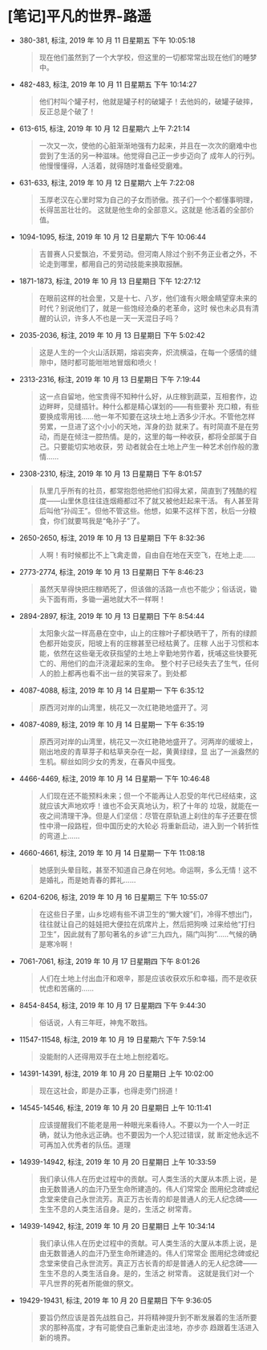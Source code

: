 # [笔记]平凡的世界-路遥


-   380-381, 标注, 2019 年 10 月 11 日星期五 下午 10:05:18

    > 现在他们虽然到了一个大学校，但这里的一切都常常出现在他们的睡梦中。

-   482-483, 标注, 2019 年 10 月 11 日星期五 下午 10:14:27

    > 他们村叫个罐子村，他就是罐子村的破罐子！去他妈的，破罐子破摔，反正总是个破了！

-   613-615, 标注, 2019 年 10 月 12 日星期六 上午 7:21:14

    > 一次又一次，使他的心脏渐渐地强有力起来，并且在一次次的磨难中也尝到了生活的另一种滋味。他觉得自己正一步步迈向了
    > 成年人的行列。他慢慢懂得，人活着，就得随时准备经受磨难。

-   631-633, 标注, 2019 年 10 月 12 日星期六 上午 7:22:08

    > 玉厚老汉在心里时常为自己的子女而骄傲。孩子们一个个都懂事明理，长得茁茁壮壮的。 这就是他生命的全部意义。这就是
    > 他活着的全部价值。

-   1094-1095, 标注, 2019 年 10 月 12 日星期六 下午 10:06:44

    > 吉普赛人只爱飘泊，不爱劳动。但河南人除过个别不务正业者之外，不论走到哪里，都用自己的劳动技能来换取报酬。

-   1871-1873, 标注, 2019 年 10 月 13 日星期日 下午 12:27:12

    > 在眼前这样的社会里，又是十七、八岁，他们谁有火眼金睛望穿未来的时代？别说他们了，就是一些饱经沧桑的老革命，这时
    > 候也未必具有清醒的认识，许多人不也是一天一天混日子吗？

-   2035-2036, 标注, 2019 年 10 月 13 日星期日 下午 5:02:42

    > 这是人生的一个火山活跃期，熔岩突奔，炽流横溢，在每一个感情的缝隙中，随时都可能咝咝地冒烟和喷火！

-   2313-2316, 标注, 2019 年 10 月 13 日星期日 下午 7:19:44

    > 这一点自留地，他宝贵得不知种什么好，从庄稼到蔬菜，互相套作，边边畔畔，见缝插针。种什么都是精心谋划的——有些要补
    > 充口粮，有些要换成零用钱……他一年不知要在这块土地上洒多少汗水。不管他怎样劳累，一旦进了这个小小的天地，浑身的劲
    > 就来了。有时简直不是在劳动，而是在倾注一腔热情。是的，这里的每一种收获，都将全部属于自己。只要能切实地收获，劳
    > 动者就会在土地上产生一种艺术创作般的激情……

-   2308-2310, 标注, 2019 年 10 月 13 日星期日 下午 8:01:57

    > 队里几乎所有的社员，都常抱怨他把他们扣得太紧，简直到了残酷的程度——山里休息往往连烟瘾都过不了就又被他赶起来干活。
    > 有人甚至背后叫他“孙阎王”。但他不管这些。他想，如果不这样下苦，秋后一分粮食，你们就要骂我是“龟孙子”了。

-   2650-2650, 标注, 2019 年 10 月 13 日星期日 下午 8:32:36

    > 人啊！有时候都比不上飞禽走兽，自由自在地在天空飞，在地上走……

-   2773-2774, 标注, 2019 年 10 月 13 日星期日 下午 8:46:23

    > 虽然天旱得快把庄稼晒死了，但该做的活路一点也不能少；俗话说，锄头下面有雨，多锄一遍地就大不一样啊！

-   2894-2897, 标注, 2019 年 10 月 13 日星期日 下午 8:54:44

    > 太阳象火盆一样高悬在空中，山上的庄稼叶子都快晒干了，所有的绿颜色都开始变灰，阳坡上有的庄稼甚至已经枯黄了。庄稼
    > 人出于习惯和本能，依然在这些毫无收获指望的土地上辛勤地劳作着，抚哺这些快要死亡的、用他们的血汗浇灌起来的生命。
    > 整个村子已经失去了生气，任何人的脸上都再也看不出一丝的笑容来了。到处都

-   4087-4088, 标注, 2019 年 10 月 14 日星期一 下午 6:35:12

    > 原西河对岸的山湾里，桃花又一次红艳艳地盛开了。河

-   4087-4089, 标注, 2019 年 10 月 14 日星期一 下午 6:35:19

    > 原西河对岸的山湾里，桃花又一次红艳艳地盛开了。河两岸的缓坡上，刚出地皮的青草芽子和枯草夹杂在一起，黄黄绿绿，显
    > 出了一派盎然的生机。柳丝如同少女的秀发，在春风中摇曳。

-   4466-4469, 标注, 2019 年 10 月 14 日星期一 下午 10:46:48

    > 人们现在还不能预料未来；但一个不能再让人忍受的年代已经结束，这就应该大声地欢呼！谁也不会天真地认为，积了十年的
    > 垃圾，就能在一夜之间清理干净。但是人们坚信：尽管在原轨道上刹住的车子还要在惯性中滑一段路程，但中国历史的大轮必
    > 将重新启动，进入到一个转折性的弯道上……

-   4660-4661, 标注, 2019 年 10 月 14 日星期一 下午 11:08:18

    > 她感到头晕目眩，甚至不知道自己身在何地。命运啊，多么无情！这不是婚礼，而是她青春的葬礼……

-   6204-6206, 标注, 2019 年 10 月 16 日星期三 下午 10:55:07

    > 在这些日子里，山乡圪崂有些不讲卫生的“懒大嫂”们，冷得不想出门，往往就让自己的娃娃把大便拉在炕席片上，然后把狗唤
    > 过来给他“打扫卫生”，因此就有了那句著名的乡谚“三九四九，隔门叫狗”……气候的确是寒冷啊！

-   7061-7061, 标注, 2019 年 10 月 17 日星期四 下午 8:01:26

    > 人们在土地上付出血汗和艰辛，那是应该收获欢乐和幸福，而不是收获忧虑和苦痛的……

-   8454-8454, 标注, 2019 年 10 月 17 日星期四 下午 9:44:30

    > 俗话说，人有三年旺，神鬼不敢挡。

-   11547-11548, 标注, 2019 年 10 月 19 日星期六 下午 7:59:14

    > 没能耐的人还得用双手在土地上刨挖着吃。

-   14391-14391, 标注, 2019 年 10 月 20 日星期日 上午 10:02:00

    > 现在这社会，即是办正事，也得走旁门拐道！

-   14545-14546, 标注, 2019 年 10 月 20 日星期日 上午 10:11:41

    > 应该提醒我们不能老是用一种眼光来看待人。不要以为一个人一时正确，就认为他永远正确。也不要因为一个人犯过错误，就
    > 断定他永远不可再加入优秀者的队伍。道理

-   14939-14942, 标注, 2019 年 10 月 20 日星期日 上午 10:33:59

    > 我们承认伟人在历史过程中的贡献。可人类生活的大厦从本质上说，是由无数普通人的血汗乃至生命所建造的。伟人们常常企
    > 图用纪念碑或纪念堂来使自己永世流芳。真正万古长青的却是普通人的无人纪念碑——生生不息的人类生活自身。是的，生活之
    > 树常青。

-   14939-14942, 标注, 2019 年 10 月 20 日星期日 上午 10:34:14

    > 我们承认伟人在历史过程中的贡献。可人类生活的大厦从本质上说，是由无数普通人的血汗乃至生命所建造的。伟人们常常企
    > 图用纪念碑或纪念堂来使自己永世流芳。真正万古长青的却是普通人的无人纪念碑——生生不息的人类生活自身。是的，生活之
    > 树常青。 这就是我们对一个平凡世界的死者所能做的祭文。

-   19429-19431, 标注, 2019 年 10 月 20 日星期日 下午 9:36:05

    > 要旨仍然应该是首先战胜自己，并将精神提升到不断发展着的生活所要求的那种高度，才有可能使自己重新走出洼地，亦步亦
    > 趋跟着生活进入新的境界。

